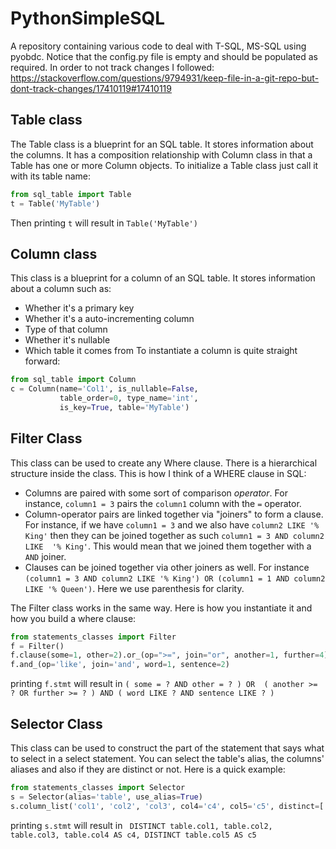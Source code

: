 # PythonSimpleSQL
A repository containing various code to deal with T-SQL, MS-SQL using pyobdc.
Notice that the config.py file is empty and should be populated as required.
In order to not track changes I followed:
https://stackoverflow.com/questions/9794931/keep-file-in-a-git-repo-but-dont-track-changes/17410119#17410119


## Table class
The Table class is a blueprint for an SQL table. It stores
information about the columns. It has a composition relationship
with Column class in that a Table has one or more Column objects.
To initialize a Table class just call it with its table name:

```python
from sql_table import Table
t = Table('MyTable')
```
Then printing `t` will result in `Table('MyTable')`


## Column class
This class is a blueprint for a column of an SQL table. It
stores information about a column such as:
* Whether it's a primary key
* Whether it's a auto-incrementing column
* Type of that column
* Whether it's nullable
* Which table it comes from
To instantiate a column is quite straight forward:

```python
from sql_table import Column
c = Column(name='Col1', is_nullable=False, 
           table_order=0, type_name='int', 
           is_key=True, table='MyTable')
```


## Filter Class
This class can be used to create any Where clause. There is 
a hierarchical structure inside the class. This is how I think
of a WHERE clause in SQL:
* Columns are paired with some sort of comparison *operator*.
  For instance, `column1 = 3` pairs the `column1` column
  with the `=` operator.
* Column-operator pairs are linked together via "joiners" to
  form a clause.  For instance, if we have `column1 = 3` and 
  we also have `column2 LIKE '% King'` then they can be
  joined together as such `column1 = 3 AND column2 LIKE 
  '% King'`. This would mean that we joined them together 
  with a `AND` joiner.
* Clauses can be joined together via other joiners as well. For instance
 `(column1 = 3 AND column2 LIKE '% King') OR (column1 = 1 AND column2 LIKE
  '% Queen')`. Here we use parenthesis for clarity.
 
The Filter class works in the same way. Here is how you instantiate it and 
how you build a where clause:

```python
from statements_classes import Filter
f = Filter()
f.clause(some=1, other=2).or_(op=">=", join="or", another=1, further=4)
f.and_(op='like', join='and', word=1, sentence=2)
```
printing `f.stmt` will result in `( some = ? AND other = ? ) OR 
( another >= ? OR further >= ? ) AND ( word LIKE ? AND sentence LIKE ? )`


## Selector Class
This class can be used to construct the part of the statement that says what
to select in a select statement. You can select the table's alias, the 
columns' aliases and also if they are distinct or not. Here is a quick example:

```python
from statements_classes import Selector
s = Selector(alias='table', use_alias=True)
s.column_list('col1', 'col2', 'col3', col4='c4', col5='c5', distinct=['col1', 'col5'])
```
printing `s.stmt` will result in ` DISTINCT table.col1, table.col2, table.col3,
 table.col4 AS c4, DISTINCT table.col5 AS c5`





